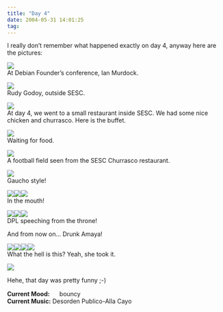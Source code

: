 ```yaml
---
title: "Day 4"
date: 2004-05-31 14:01:25
tag: 
---
```

<p>I really don&#8217;t remember what happened exactly on day 4, anyway here are the pictures:</p>

<p><img src="http://www.damog.net/debian/debconf4/day04/thumb-dsc00126.jpg"/><br/>
At Debian Founder&#8217;s conference, Ian Murdock.</p>

<p><img src="http://www.damog.net/debian/debconf4/day04/thumb-dsc00128.jpg"/><br/>
Rudy Godoy, outside SESC.</p>

<p><img src="http://www.damog.net/debian/debconf4/day04/thumb-dsc00129.jpg"/><br/>
At day 4, we went to a small restaurant inside SESC. We had some nice chicken and churrasco. Here is the buffet.</p>

<p><img src="http://www.damog.net/debian/debconf4/day04/thumb-dsc00130.jpg"/><br/>
Waiting for food.</p>

<p><img src="http://www.damog.net/debian/debconf4/day04/thumb-dsc00133.jpg"/><br/>
A football field seen from the SESC Churrasco restaurant.</p>

<p><img src="http://www.damog.net/debian/debconf4/day04/thumb-dsc00134.jpg"/><br/>
Gaucho style!</p>

<p><img src="http://www.damog.net/debian/debconf4/day04/thumb-dsc00135.jpg"/><img src="http://www.damog.net/debian/debconf4/day04/thumb-dsc00137.jpg"/><img src="http://www.damog.net/debian/debconf4/day04/thumb-dsc00141.jpg"/><br/>
In the mouth!</p>

<p><img src="http://www.damog.net/debian/debconf4/day04/thumb-dsc00142.jpg"/><img src="http://www.damog.net/debian/debconf4/day04/thumb-dsc00143.jpg"/><img src="http://www.damog.net/debian/debconf4/day04/thumb-dsc00147.jpg"/><br/>
DPL speeching from the throne!</p>

<p>And from now on&#8230; Drunk Amaya!</p>

<p><img src="http://www.damog.net/debian/debconf4/day04/thumb-dsc00149.jpg"/><img src="http://www.damog.net/debian/debconf4/day04/thumb-dsc00150.jpg"/><img src="http://www.damog.net/debian/debconf4/day04/thumb-dsc00151.jpg"/><img src="http://www.damog.net/debian/debconf4/day04/thumb-dsc00152.jpg"/><br/>
What the hell is this? Yeah, she took it.</p>

<p><img src="http://www.damog.net/debian/debconf4/day04/thumb-dsc00153.jpg"/></p>

<p>Hehe, that day was pretty funny ;-)</p>

<p><strong>Current Mood:</strong> <img width="15" height="15" src="http://stat.livejournal.com/img/mood/growf/smileys/bouncy.gif"/> bouncy<br/><strong>Current Music:</strong> Desorden Publico-Alla Cayo</p>
